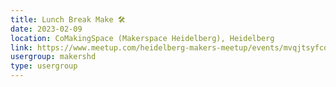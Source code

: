 ```yaml
---
title: Lunch Break Make 🛠️
date: 2023-02-09
location: CoMakingSpace (Makerspace Heidelberg), Heidelberg
link: https://www.meetup.com/heidelberg-makers-meetup/events/mvqjtsyfcdbmb/
usergroup: makershd
type: usergroup
---
```

